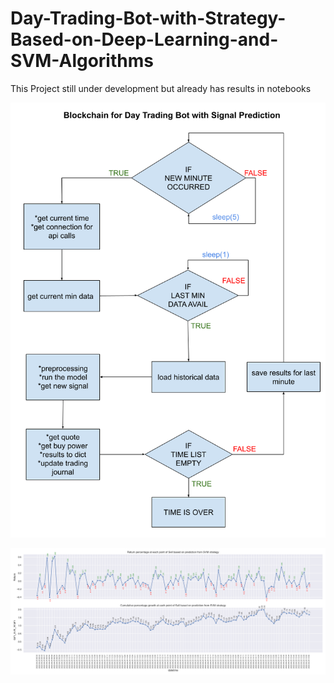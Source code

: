# Day-Trading-Bot-with-Strategy-Based-on-Deep-Learning-and-SVM-Algorithms

This Project still under development but already has results in notebooks

<p align="center">
    <img src="pictures/blockchain.png" alt="drawing" width="800" hight="300"/>
    
<p align="left">
    <img src="results/cum_return_per_min_report.png"  alt="drawing" width="1200" hight="700"/>
    
